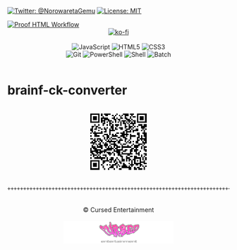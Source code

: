 [![Twitter: @NorowaretaGemu](https://img.shields.io/badge/X-@NorowaretaGemu-blue.svg?style=flat)](https://x.com/NorowaretaGemu)
[![License: MIT](https://img.shields.io/badge/License-MIT-yellow.svg)](https://opensource.org/licenses/MIT)


<a href="https://github.com/CursedPrograms/brainf-ck-converter/actions/workflows/proof-html.yml">
    <img class="workflow-badge workflow-success" src="https://github.com/CursedPrograms/brainf-ck-converter/actions/workflows/proof-html.yml/badge.svg" alt="Proof HTML Workflow">
</a>
<br>
<div align="center">
  <a href="https://ko-fi.com/cursedentertainment">
    <img src="https://ko-fi.com/img/githubbutton_sm.svg" alt="ko-fi" style="width: 20%;"/>
  </a>
</div>
<br>
<div align="center">
  <img alt="JavaScript" src="https://img.shields.io/badge/javascript%20-%23323330.svg?&style=for-the-badge&logo=javascript&logoColor=white"/>
  <img alt="HTML5" src="https://img.shields.io/badge/html5%20-%23323330.svg?&style=for-the-badge&logo=html5&logoColor=white"/>
  <img alt="CSS3" src="https://img.shields.io/badge/css3%20-%23323330.svg?&style=for-the-badge&logo=css3&logoColor=white"/>
</div>
<div align="center">
    <img alt="Git" src="https://img.shields.io/badge/git%20-%23323330.svg?&style=for-the-badge&logo=git&logoColor=white"/>
  <img alt="PowerShell" src="https://img.shields.io/badge/PowerShell-%23323330.svg?&style=for-the-badge&logo=powershell&logoColor=white"/>
  <img alt="Shell" src="https://img.shields.io/badge/Shell-%23323330.svg?&style=for-the-badge&logo=gnu-bash&logoColor=white"/>
  <img alt="Batch" src="https://img.shields.io/badge/Batch-%23323330.svg?&style=for-the-badge&logo=windows&logoColor=white"/>
  </div>
<br>

# brainf-ck-converter

<br>
<div align="center">
<a href="https://cursedprograms.github.io/brainf-ck-converter/" target="_blank">
    <img src="https://github.com/CursedPrograms/brainf-ck-converter/raw/main/site-qr.png"
        alt="Age-Gender Demo Image">
</a>
</div>
<br>

```bash
++++++++++++++++++++++++++++++++++++++++++++++++++++++++++++++++++++++++++++++++++++++++++++++++++++++++.++++++++++++..----.+++.---------------------------------------------------------.-----------..++++++++++++++++++++++++++++++++++++++++++++++++++++.++++++++++++++++++.---.+.--------------.-.++++++++++++.++.---.--------.+++++++++++.-----------------.++++++++++++.++++++.---------------------------------------------------------------------.+++++++++++++++++++++++++++++++++++++++++++++++++++++++++.++.+++++++++++.------------.+++++++++++++.-------------------.----------------------------------------------------.+++++++++++++++++++++++++++++++++++++++++++++++++++++++++++.++++++.----------------------------------------------------------------.+++++++++++++++++++++++++++++++++++++++++++++++++++.++++++++++++++++.-----------------.++++++++.+++++.--------.---------------------------------------------------------.++++++++++++++++++++++++++++++++++++++++++++++++++++++.++++++++.--------------------------------------------------------------.++++++++++++++++++++++++++++++++++++++++++++++++++++++.++++++++++++.-.++++++++.-----------------.+++++++++++++.++.---------------.+++++++++++++.-------------------------------------------------------------------.
```

<br>
<div align="center">
© Cursed Entertainment
</div>
<br>
<div align="center">
<a href="https://cursed-entertainment.itch.io/" target="_blank">
    <img src="https://github.com/CursedPrograms/cursedentertainment/raw/main/images/logos/logo-wide-grey.png"
        alt="CursedEntertainment Logo" style="width:250px;">
</a>
</div>
